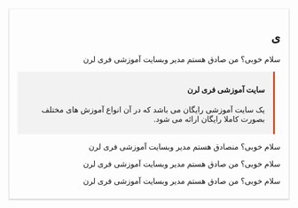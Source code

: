 <html>
<head>
<style>
aside{
 background-color: #f2f2f2;
 border-right: 3px solid #E0400F;
 padding: 5px 15px;
 margin-right:10px;
}
article{
 box-shadow: 0 1px 2px 1px #D3D2D3;
 padding:10px 15px;
}
</style>
</head>
<body dir="rtl">

<article>

<h1>ی</h1>
<p>سلام خوبی؟ من صادق هستم مدیر وبسایت آموزشی فری لرن</p>

<aside>
  <h4>سایت آموزشی فری لرن</h4>
  <p>یک سایت آموزشی رایگان می باشد که در آن انواع آموزش های مختلف بصورت کاملا رایگان ارائه می شود.</p>
</aside>

<p>سلام خوبی؟ منصادق هستم مدیر وبسایت آموزشی فری لرن</p>
<p>سلام خوبی؟ من صادق هستم مدیر وبسایت آموزشی فری لرن</p>
<p>سلام خوبی؟ من صادق هستم مدیر وبسایت آموزشی فری لرن</p>

</article>

</body>
</html>
